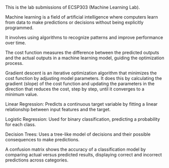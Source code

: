 This is the lab submissions of ECSP303 (Machine Learning Lab). 

Machine learning is a field of artificial intelligence where computers learn from data to make predictions or decisions without being explicitly programmed. 

  It involves using algorithms to recognize patterns and improve performance over time.
  
The cost function measures the difference between the predicted outputs and the actual outputs in a machine learning model, guiding the optimization process.

Gradient descent is an iterative optimization algorithm that minimizes the cost function by adjusting model parameters.
  It does this by calculating the gradient (slope) of the cost function and updating the parameters in the direction that reduces the cost, step by step, until it converges to a minimum value.
  
Linear Regression: Predicts a continuous target variable by fitting a linear relationship between input features and the target.

Logistic Regression: Used for binary classification, predicting a probability for each class.

Decision Trees: Uses a tree-like model of decisions and their possible consequences to make predictions.

A confusion matrix shows the accuracy of a classification model by comparing actual versus predicted results, displaying correct and incorrect predictions across categories.
